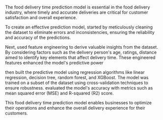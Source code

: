 The food delivery time prediction model is essential in the food delivery industry, where timely and accurate deliveries are critical for customer satisfaction and overall experience.

To create an effective prediction model, started by meticulously cleaning the dataset to eliminate errors and inconsistencies, ensuring the reliability and accuracy of the predictions.

Next, used feature engineering to derive valuable insights from the dataset. By considering factors such as the delivery person's age, ratings, distance aimed to identify key elements that affect delivery time. These engineered features enhanced the model's predictive power

then built the predictive model using regression algorithms like linear regression, decision tree, random forest, and XGBoost. The model was trained on a subset of the dataset using cross-validation techniques to ensure robustness. evaluated the model's accuracy with metrics such as mean squared error (MSE) and R-squared (R2) score.

This food delivery time prediction model enables businesses to optimize their operations and enhance the overall delivery experience for their customers.
